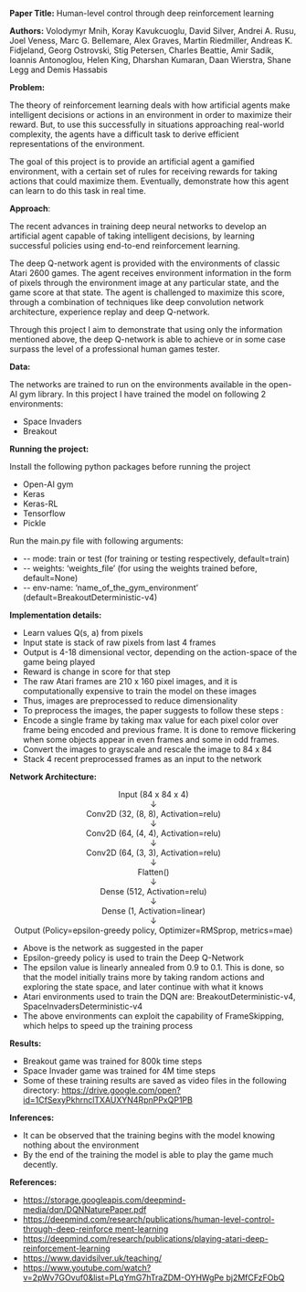 ﻿**Paper Title:** Human-level control through deep reinforcement learning 

**Authors:** Volodymyr Mnih, Koray Kavukcuoglu, David Silver, Andrei A. Rusu, Joel Veness, Marc G. Bellemare, Alex Graves, Martin Riedmiller, Andreas K. Fidjeland, Georg Ostrovski, Stig Petersen, Charles Beattie, Amir Sadik, Ioannis Antonoglou, Helen King, Dharshan Kumaran, Daan Wierstra, Shane Legg and Demis Hassabis 

**Problem:** 

The theory of reinforcement learning deals with how artificial agents make intelligent decisions or actions in an environment in order to maximize their reward. But, to use this successfully in situations approaching real-world complexity, the agents have a difficult task to derive efficient representations of the environment. 

The goal of this project is to provide an artificial agent a gamified environment, with a certain set of rules for receiving rewards for taking actions that could maximize them. Eventually, demonstrate how this agent can learn to do this task in real time. 

**Approach**:  

The recent advances in training deep neural networks to develop an artificial agent capable of taking intelligent decisions, by learning successful policies using end-to-end reinforcement learning.  

The deep Q-network agent is provided with the environments of classic Atari 2600 games. The agent receives environment information in the form of pixels through the environment image at any particular state, and the game score at that state. The agent is challenged to maximize this score, through a combination of techniques like deep convolution network architecture, experience replay and deep Q-network. 

Through this project I aim to demonstrate that using only the information mentioned above, the deep Q-network is able to achieve or in some case surpass the level of a professional human games tester. 

**Data:**  

The networks are trained to run on the environments available in the open-AI gym library. In this project I have trained the model on following 2 environments: 

- Space Invaders 
- Breakout 

**Running the project:**  

Install the following python packages before running the project 

- Open-AI gym 
- Keras 
- Keras-RL 
- Tensorflow 
- Pickle 

Run the main.py file with following arguments: 

- -- mode: train or test (for training or testing respectively, default=train) 
- -- weights: ‘weights\_file’ (for using the weights trained before, default=None) 
- -- env-name: ‘name\_of\_the\_gym\_environment’ (default=BreakoutDeterministic-v4) 

**Implementation details:** 

- Learn values Q(s, a) from pixels 
- Input state is stack of raw pixels from last 4 frames 
- Output is 4-18 dimensional vector, depending on the action-space of the game being played 
- Reward is change in score for that step 
- The raw Atari frames are 210 x 160 pixel images, and it is computationally expensive to train the model on these images 
- Thus, images are preprocessed to reduce dimensionality 
- To preprocess the images, the paper suggests to follow these steps : 
- Encode a single frame by taking max value for each pixel color over frame being encoded and previous frame. It is done to remove flickering when some objects appear in even frames and some in odd frames. 
- Convert the images to grayscale and rescale the image to 84 x 84 
- Stack 4 recent preprocessed frames as an input to the network 

**Network Architecture:**  

<center>Input (84 x 84 x 4) </center>
<center>↓ </center>
<center>Conv2D (32, (8, 8), Activation=relu) </center>
<center>↓ </center>
<center>Conv2D (64, (4, 4), Activation=relu) </center>
<center>↓ </center>
<center>Conv2D (64, (3, 3), Activation=relu) </center>
<center>↓ </center>
<center>Flatten() </center>
<center>↓ </center>
<center>Dense (512, Activation=relu) </center>
<center>↓ </center>
<center>Dense (1, Activation=linear) </center>
<center>↓ </center>
<center>Output (Policy=epsilon-greedy policy, Optimizer=RMSprop, metrics=mae) </center>



- Above is the network as suggested in the paper 
- Epsilon-greedy policy is used to train the Deep Q-Network 
- The epsilon value is linearly annealed from 0.9 to 0.1. This is done, so that the model initially trains more by taking random actions and exploring the state space, and later continue with what it knows 
- Atari environments used to train the DQN are: BreakoutDeterministic-v4, SpaceInvadersDeterministic-v4 
- The above environments can exploit the capability of FrameSkipping, which helps to speed up the training process 

**Results:** 

- Breakout game was trained for 800k time steps 
- Space Invader game was trained for 4M time steps 
- Some of these training results are saved as video files in the following directory:  <https://drive.google.com/open?id=1CfSexyPkhrnclTXAUXYN4RpnPPxQP1PB>  

**Inferences:** 

- It can be observed that the training begins with the model knowing nothing about the environment 
- By the end of the training the model is able to play the game much decently. 

**References:** 

- <https://storage.googleapis.com/deepmind-media/dqn/DQNNaturePaper.pdf>  
- [https://deepmind.com/research/publications/human-level-control-through-deep-reinforce ment-learning](https://deepmind.com/research/publications/human-level-control-through-deep-reinforcement-learning) 
- <https://deepmind.com/research/publications/playing-atari-deep-reinforcement-learning> 
- <https://www.davidsilver.uk/teaching/> 
- [https://www.youtube.com/watch?v=2pWv7GOvuf0&list=PLqYmG7hTraZDM-OYHWgPe bj2MfCFzFObQ](https://www.youtube.com/watch?v=2pWv7GOvuf0&list=PLqYmG7hTraZDM-OYHWgPebj2MfCFzFObQ) 
